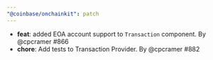 ```yaml
---
"@coinbase/onchainkit": patch
---
```


- **feat**: added EOA account support to `Transaction` component. By @cpcramer #866
- **chore**: Add tests to Transaction Provider. By @cpcramer #882
